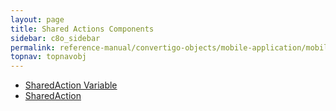 ```yaml
---
layout: page
title: Shared Actions Components
sidebar: c8o_sidebar
permalink: reference-manual/convertigo-objects/mobile-application/mobile-components/shared-action-components/
topnav: topnavobj
---
```

* [SharedAction Variable](sharedaction-variable/)
* [SharedAction](sharedaction/)
